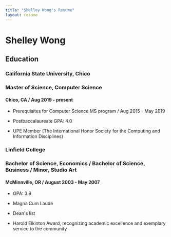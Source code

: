 ```yaml
---
title: "Shelley Wong's Resume"
layout: resume
---
```


# Shelley Wong
<!--
> I am an outgoing and energetic (ask anybody) young professional, seeking a career that fits my professional skills, personality, and murderous tendencies. My squid-like head is a masterful problem solver and inspires fear in who gaze upon it. I can bring world domination to your organization.
-->
## Education

### **California State University, Chico**

### Master of Science, Computer Science

#### Chico, CA / Aug 2019 - present

* Prerequisites for Computer Science MS program / Aug 2015 - May 2019

* Postbaccalaureate GPA: 4.0

* UPE Member (The International Honor Society for the Computing and Information Disciplines)

### **Linfield College**

### Bachelor of Science, Economics / Bachelor of Science, Business / Minor, Studio Art

#### McMinnville, OR / August 2003 - May 2007

* GPA: 3.9

* Magna Cum Laude

* Dean's list

* Harold Elkinton Award, recognizing academic excellence and exemplary service to the community

<!--
## Skills

### **Office skills**

Office and records management, database administration, event organization, customer support, travel coordination

### **Computer skills**

Microsoft productivity software (Word, Excel, etc), Adobe Creative Suite, Windows

## Experience

### **Leader & Overlord** Doomsday Cult, Baton Rogue, LA <span>1926&ndash;Present</span>

- Inspired and won highest peasant death competition among servants
- Helped coordinate managers to grow cult following
- Provided untimely deaths to all who opposed

### **Bartender/Server** The Watering Hole, Milwaukee, WI <span>2009</span>

- Worked on grass-roots promotional campaigns
- Reduced theft and property damage percentages
- Janitorial work, Laundry

## Hobbies

World Domination, Deep Sea Diving, Murder Most Foul

## References

Available on request

## Links

<a href="https://github.com/gonsie/Cthulu-Resume"><span class="octicon octicon-mark-github" style="position: relative; color: black; margin: 3px;"></span>Find This on GitHub</a>

-->
